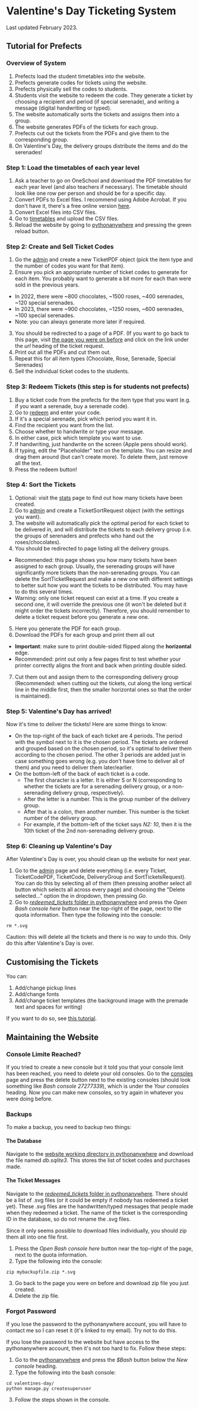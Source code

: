 # Valentine's Day Ticketing System
Last updated February 2023.

## Tutorial for Prefects

### Overview of System
1. Prefects load the student timetables into the website.
2. Prefects generate codes for tickets using the website.
3. Prefects physically sell the codes to students.
4. Students visit the website to redeem the code. They generate a ticket by choosing a recipient and period (if special serenade), and writing a message (digital handwriting or typed). 
5. The website automatically sorts the tickets and assigns them into a group.
6. The website generates PDFs of the tickets for each group.
7. Prefects cut out the tickets from the PDFs and give them to the corresponding group.
8. On Valentine's Day, the delivery groups distribute the items and do the serenades!

### Step 1: Load the timetables of each year level
1. Ask a teacher to go on OneSchool and download the PDF timetables for each year level (and also teachers if necessary). The timetable should look like one row per person and should be for a specific day.
2. Convert PDFs to Excel files. I recommend using Adobe Acrobat. If you don't have it, there's a free online version [here](https://www.adobe.com/au/acrobat/online/pdf-to-excel.html).
3. Convert Excel files into CSV files.
4. Go to [timetables](https://statehigh.pythonanywhere.com/timetables/) and upload the CSV files.
5. Reload the website by going to [pythonanywhere](https://www.pythonanywhere.com/user/statehigh/webapps/) and pressing the green reload button.

### Step 2: Create and Sell Ticket Codes
1. Go the [admin](https://statehigh.pythonanywhere.com/admin/ticketing/ticketcodepdf/) and create a new TicketPDF object (pick the item type and the number of codes you want for that item).
2. Ensure you pick an appropriate number of ticket codes to generate for each item. You probably want to generate a bit more for each than were sold in the previous years.
  - In 2022, there were ~800 chocolates, ~1500 roses, ~400 serenades, ~120 special serenades.
  - In 2023, there were ~900 chocolates, ~1250 roses, ~600 serenades, ~100 special serenades.
  - Note: you can always generate more later if required.
3. You should be redirected to a page of a PDF. (If you want to go back to this page, visit [the page you were on before](https://statehigh.pythonanywhere.com/admin/ticketing/ticketcodepdf/) and click on the link under the *url* heading of the ticket request.
4. Print out all the PDFs and cut them out.
5. Repeat this for all item types (Chocolate, Rose, Serenade, Special Serenades)
6. Sell the individual ticket codes to the students.

### Step 3: Redeem Tickets (this step is for students not prefects)
1. Buy a ticket code from the prefects for the item type that you want (e.g. if you want a serenade, buy a serenade code).
2. Go to [redeem](https://statehigh.pythonanywhere.com/redeem/) and enter your code.
3. If it's a special serenade, pick which period you want it in.
4. Find the recipient you want from the list.
5. Choose whether to handwrite or type your message.
6. In either case, pick which template you want to use.
7. If handwriting, just handwrite on the screen (Apple pens should work).
8. If typing, edit the "Placeholder" text on the template. You can resize and drag them around (but can't create more). To delete them, just remove all the text.
9. Press the redeem button!

### Step 4: Sort the Tickets
1. Optional: visit the [stats](https://statehigh.pythonanywhere.com/stats/) page to find out how many tickets have been created.
2. Go to [admin](https://statehigh.pythonanywhere.com/admin/ticketing/sortticketsrequest/) and create a TicketSortRequest object (with the settings you want). 
3. The website will automatically pick the optimal period for each ticket to be delivered in, and will distribute the tickets to each delivery group (i.e. the groups of serenaders and prefects who hand out the roses/chocolates).
4. You should be redirected to page listing all the delivery groups.
  - Recommended: this page shows you how many tickets have been assigned to each group. Usually, the serenading groups will have significantly more tickets than the non-serenading groups. You can delete the SortTicketRequest and make a new one with different settings to better suit how you want the tickets to be distributed. You may have to do this several times.
  - Warning: only one ticket request can exist at a time. If you create a second one, it will override the previous one (it won't be deleted but it might order the tickets incorrectly). Therefore, you should remember to delete a ticket request before you generate a new one.
5. Here you generate the PDF for each group.
6. Download the PDFs for each group and print them all out
  - **Important**: make sure to print double-sided flipped along the **horizontal** edge.
  - Recommended: print out only a few pages first to test whether your printer correctly aligns the front and back when printing double sided.
7. Cut them out and assign them to the corresponding delivery group (Recommended: when cutting out the tickets, cut along the long vertical line in the middle first, then the smaller horizontal ones so that the order is maintained).

### Step 5: Valentine's Day has arrived!
Now it's time to deliver the tickets! Here are some things to know:
- On the top-right of the back of each ticket are 4 periods. The period with the symbol next to it is the chosen period. The tickets are ordered and grouped based on the chosen period, so it's optimal to deliver them according to the chosen period. The other 3 periods are added just in case something goes wrong (e.g. you don't have time to deliver all of them) and you need to deliver them later/earlier.
- On the bottom-left of the back of each ticket is a code. 
  - The first character is a letter. It is either S or N (corresponding to whether the tickets are for a serenading delivery group, or a non-serenading delivery group, respectively).
  - After the letter is a number. This is the group number of the delivery group.
  - After that is a colon, then another number. This number is the ticket number of the delivery group.
  - For example, if the bottom-left of the ticket says *N2: 10*, then it is the 10th ticket of the 2nd non-serenading delivery group.
  
### Step 6: Cleaning up Valentine's Day
After Valentine's Day is over, you should clean up the website for next year. 
1. Go to the [admin](https://statehigh.pythonanywhere.com/admin) page and delete everything (i.e. every Ticket, TicketCodePDF, TicketCode, DeliveryGroup and SortTicketsRequest). You can do this by selecting all of them (then pressing another select all button which selects all across every page) and choosing the "Delete selected..." option the in dropdown, then pressing *Go*.
2. Go to [*redeemed_tickets* folder in pythonanywhere](https://www.pythonanywhere.com/user/statehigh/files/home/statehigh/valentines-day/redeemed_tickets) and press the *Open Bash console here* button near the top-right of the page, next to the quota information. Then type the following into the console:
```
rm *.svg
```
Caution: this will delete all the tickets and there is no way to undo this. Only do this after Valentine's Day is over.

## Customising the Tickets
You can:
1. Add/change pickup lines
2. Add/change fonts
3. Add/change ticket templates (the background image with the premade text and spaces for writing)

If you want to do so, see [this tutorial](Customisation.md).

## Maintaining the Website

### Console Limite Reached?
If you tried to create a new console but it told you that your console limit has been reached, you need to delete your old consoles. Go to the [consoles](https://www.pythonanywhere.com/user/statehigh/consoles/) page and press the delete button next to the existing consoles (should look something like *Bash console 27277339*), which is under the *Your consoles* heading. Now you can make new consoles, so try again in whatever you were doing before.

### Backups
To make a backup, you need to backup two things:

#### The Database
Navigate to the [website working directory in pythonanywhere](https://www.pythonanywhere.com/user/statehigh/files/home/statehigh/valentines-day) and download the file named *db.sqlite3*. This stores the list of ticket codes and purchases made.

#### The Ticket Messages
Navigate to the [*redeemed_tickets* folder in pythonanywhere](https://www.pythonanywhere.com/user/statehigh/files/home/statehigh/valentines-day/redeemed_tickets). There should be a list of .svg files (or it could be empty if nobody has redeemed a ticket yet). These .svg files are the handwritten/typed messages that people made when they redeemed a ticket. The name of the ticket is the corresponding ID in the database, so do not rename the .svg files.

Since it only seems possible to download files individually, you should zip them all into one file first.
1. Press the *Open Bash console here* button near the top-right of the page, next to the quota information.
2. Type the following into the console:

```
zip mybackupfile.zip *.svg
```

3. Go back to the page you were on before and download zip file you just created.
4. Delete the zip file.

### Forgot Password
If you lose the password to the pythonanywhere account, you will have to contact me so I can reset it (it's linked to my email). Try not to do this.

If you lose the password to the website but have access to the pythonanywhere account, then it's not too hard to fix. Follow these steps:

1. Go to the [pythonanywhere](https://www.pythonanywhere.com/user/statehigh/) and press the *$Bash* button below the *New console* heading. 
2. Type the following into the bash console:
```
cd valentines-day/
python manage.py createsuperuser
```
3. Follow the steps shown in the console.
